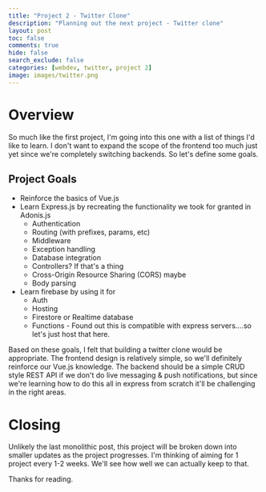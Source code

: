 ```yaml
---
title: "Project 2 - Twitter Clone"
description: "Planning out the next project - Twitter clone"
layout: post
toc: false
comments: true
hide: false
search_exclude: false
categories: [webdev, twitter, project 2]
image: images/twitter.png
---
```


# Overview
So much like the first project, I'm going into this one with a list of things I'd like to learn. I don't want to expand the scope of the frontend too much just yet since we're completely switching backends. So let's define some goals.

## Project Goals
- Reinforce the basics of Vue.js
- Learn Express.js by recreating the functionality we took for granted in Adonis.js
    - Authentication
    - Routing (with prefixes, params, etc)
    - Middleware
    - Exception handling
    - Database integration
    - Controllers? If that's a thing
    - Cross-Origin Resource Sharing (CORS) maybe
    - Body parsing
- Learn firebase by using it for 
    - Auth
    - Hosting 
    - Firestore or Realtime database
    - Functions - Found out this is compatible with express servers....so let's just host that here.

Based on these goals, I felt that building a twitter clone would be appropriate. The frontend design is relatively simple, so we'll definitely reinforce our Vue.js knowledge. The backend should be a simple CRUD style REST API if we don't do live messaging & push notifications, but since we're learning how to do this all in express from scratch it'll be challenging in the right areas.

# Closing
Unlikely the last monolithic post, this project will be broken down into smaller updates as the project progresses. I'm thinking of aiming for 1 project every 1-2 weeks. We'll see how well we can actually keep to that.

Thanks for reading. 